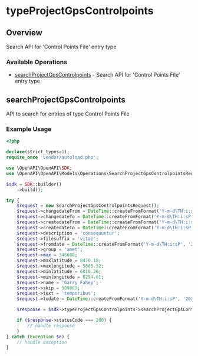 # typeProjectGpsControlpoints

## Overview

Search API for 'Control Points File' entry type

### Available Operations

* [searchProjectGpsControlpoints](#searchprojectgpscontrolpoints) - Search API for 'Control Points File' entry type

## searchProjectGpsControlpoints

API to search for entries of type Control Points File

### Example Usage

```php
<?php

declare(strict_types=1);
require_once 'vendor/autoload.php';

use \OpenAPI\OpenAPI\SDK;
use \OpenAPI\OpenAPI\Models\Operations\SearchProjectGpsControlpointsRequest;

$sdk = SDK::builder()
    ->build();

try {
    $request = new SearchProjectGpsControlpointsRequest();
    $request->changedateFrom = DateTime::createFromFormat('Y-m-d\TH:i:sP', '2022-02-13T05:28:14.380Z');
    $request->changedateTo = DateTime::createFromFormat('Y-m-d\TH:i:sP', '2022-01-26T21:22:49.757Z');
    $request->createdateFrom = DateTime::createFromFormat('Y-m-d\TH:i:sP', '2022-11-03T09:14:28.396Z');
    $request->createdateTo = DateTime::createFromFormat('Y-m-d\TH:i:sP', '2022-10-26T16:59:15.324Z');
    $request->description = 'consequuntur';
    $request->filesuffix = 'vitae';
    $request->fromdate = DateTime::createFromFormat('Y-m-d\TH:i:sP', '2022-08-12T20:46:36.515Z');
    $request->group = 'amet';
    $request->max = 346608;
    $request->maxlatitude = 8470.18;
    $request->maxlongitude = 5065.32;
    $request->minlatitude = 6016.26;
    $request->minlongitude = 6294.61;
    $request->name = 'Garry Fahey';
    $request->skip = 989089;
    $request->text = 'temporibus';
    $request->todate = DateTime::createFromFormat('Y-m-d\TH:i:sP', '2021-12-01T07:51:21.127Z');

    $response = $sdk->typeProjectGpsControlpoints->searchProjectGpsControlpoints($request);

    if ($response->statusCode === 200) {
        // handle response
    }
} catch (Exception $e) {
    // handle exception
}
```
